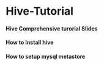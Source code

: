 # Hive-Tutorial

#### Hive Comprehensive turorial Slides 

#### How to Install hive 
#### How to setup mysql metastore
